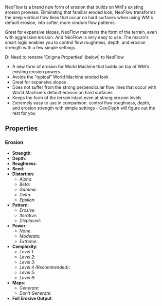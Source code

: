 NeoFlow is a brand new form of erosion that builds on WM's existing erosion prowess. Eliminating that familiar eroded look, NeoFlow transforms the deep vertical flow lines that occur on hard surfaces when using WM's default erosion, into softer, more random flow patterns.

Great for expansive slopes, NeoFlow maintains the form of the terrain, even with aggressive erosion. And NeoFlow is very easy to use. The macro's smart logic enables you to control flow roughness, depth, and erosion strength with a few simple settings.

D: Need to rename 'Enigma Properties' (below) to NeoFlow

- A new form of erosion for World Machine that builds on top of WM's existing erosion powers
- Avoids the "typical" World Machine eroded look
- Great for expansive slopes
- Does not suffer from the strong perpendicular flow lines that occur with World Machine's default erosion on hard surfaces
- Keeps the form of the terrain intact even at strong erosion levels
- Extremely easy to use in comparison: control flow roughness, depth, and erosion strength with simple settings - GeoGlyph will figure out the rest for you

## Properties

### Erosion 
- **Strength**: 
- **Depth**: 
- **Roughness**: 
- **Seed**: 
- **Distortion**:
	- *Alpha*:
	- *Beta*:
	- *Gamma*:
	- *Delta*:
	- *Epsilon*:
- **Pattern**:
	- *Erosive*:
	- *Iterative*:
	- *Displaced*:
- **Power**:
	- *None*:
	- *Moderate*:
	- *Extreme*:
- **Complexity**:
	- *Level 1*:
	- *Level 2*:
	- *Level 3*:
	- *Level 4 (Recommended)*:
	- *Level 5*:
	- *Level 6*:
- **Maps**:
	- *Generate*:
	- *Don't Generate*:
- **Full Erosive Output**: 